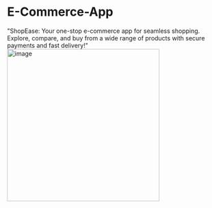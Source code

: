 # E-Commerce-App
"ShopEase: Your one-stop e-commerce app for seamless shopping. Explore, compare, and buy from a wide range of products with secure payments and fast delivery!"
<img width="356" alt="image" src="https://github.com/user-attachments/assets/172e104e-96aa-4a8b-93b7-bd418b1bf2bf" />
